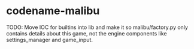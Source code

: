 # codename-malibu

TODO: Move IOC for builtins into lib and make it so malibu/factory.py only contains
details about this game, not the engine components like settings_manager and game_input.
